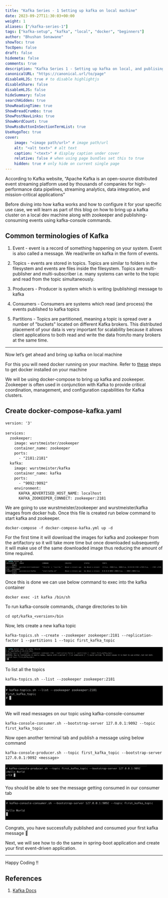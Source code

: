 ```yaml
---
title: "Kafka Series - 1 Setting up kafka on local machine"
date: 2023-09-27T11:30:03+00:00
weight: 1
aliases: ["/kafka-series-1"]
tags: ["kafka-setup", "kafka", "local", "docker", "beginners"]
author: "Bhushan Sonawane"
showToc: true
TocOpen: false
draft: false
hidemeta: false
comments: true
description: "Kafka Series 1 - Setting up kafka on local, and publising-consuming events using kafka-console commands"
canonicalURL: "https://canonical.url/to/page"
disableHLJS: true # to disable highlightjs
disableShare: false
disableHLJS: false
hideSummary: false
searchHidden: true
ShowReadingTime: true
ShowBreadCrumbs: true
ShowPostNavLinks: true
ShowWordCount: true
ShowRssButtonInSectionTermList: true
UseHugoToc: true
cover:
    image: "<image path/url>" # image path/url
    alt: "<alt text>" # alt text
    caption: "<text>" # display caption under cover
    relative: false # when using page bundles set this to true
    hidden: true # only hide on current single page
---
```


According to Kafka website, “Apache Kafka is an open-source distributed event streaming platform used by thousands of companies for high-performance data pipelines, streaming analytics, data integration, and mission-critical applications”

Before diving into how kafka works and how to configure it for your specific use case, we will learn as part of this blog on how to bring up a kafka cluster on a local dev machine along with zookeeper and publishing-consuming events using kafka-console commands. 


## Common terminologies of Kafka

1. Event - event is a record of something happening on your system. Event is also called a message. We read/write on kafka in the form of events. 

2. Topics - events are stored in topics. Topics are similar to folders in the filesystem and events are files inside the filesystem. Topics are multi-publisher and multi-subscriber i.e. many systems can write to the topic and read from the topic simultaneously. 

3. Producers - Producer is system which is writing (publishing) message to kafka 

4. Consumers - Consumers are systems which read (and process) the events published to kafka topics

5. Partitions - Topics are partitioned, meaning a topic is spread over a number of "buckets" located on different Kafka brokers. This distributed placement of your data is very important for scalability because it allows client applications to both read and write the data from/to many brokers at the same time.

***

Now let’s get ahead and bring up kafka on local machine

For this you will need docker running on your machine. Refer to [these](https://www.docker.com/get-started/) steps to get docker installed on your machine

We will be using docker-compose to bring up kafka and zookeeper. Zookeeper is often used in conjunction with Kafka to provide critical coordination, management, and configuration capabilities for Kafka clusters.

## Create docker-compose-kafka.yaml 

```
version: '3'

services:
  zookeeper:
    image: wurstmeister/zookeeper
    container_name: zookeeper
    ports:
      - "2181:2181"
  kafka:
    image: wurstmeister/kafka
    container_name: kafka
    ports:
      - "9092:9092"
    environment:
      KAFKA_ADVERTISED_HOST_NAME: localhost
      KAFKA_ZOOKEEPER_CONNECT: zookeeper:2181
```

We are going to use wurstmeister/zookeeper and wurstmeister/kafka images from docker hub. Once this file is created run below command to start kafka and zookeeper. 

```
docker-compose -f docker-compose-kafka.yml up -d
```

For the first time it will download the images for kafka and zookeeper from the artifactory so it will take more time but once downloaded subsequently it will make use of the same downloaded image thus reducing the amount of time required.

![List Images](/images/listing-all-containers.png)

Once this is done we can use below command to exec into the kafka container

```
docker exec -it kafka /bin/sh
```

To run kafka-console commands, change directories to bin

```
cd opt/kafka_<version>/bin
```

Now, lets create a new kafka topic 

```
kafka-topics.sh --create --zookeeper zookeeper:2181 --replication-factor 1 --partitions 1 --topic first_kafka_topic
```

![Creating Topic](/images/creating-topic.png)

To list all the topics 

```
kafka-topics.sh --list --zookeeper zookeeper:2181
```

![Listing Topics](/images/listing-topics.png)

We will read messages on our topic using kafka-console-consumer

```
kafka-console-consumer.sh --bootstrap-server 127.0.0.1:9092 --topic first_kafka_topic
```

Now open another terminal tab and publish a message using below command 

```
kafka-console-producer.sh --topic first_kafka_topic --bootstrap-server 127.0.0.1:9092 <message>
```

![Producing Message](/images/producing-message.png)

You should be able to see the message getting consumed in our consumer tab 

![Consuming Message](/images/consuming-message.png)

Congrats, you have successfully published and consumed your first kafka message 👏

Next, we will see how to do the same in spring-boot application and create your first event-driven application.

***

Happy Coding !!


## References
 
1. [Kafka Docs](https://kafka.apache.org/documentation/)
